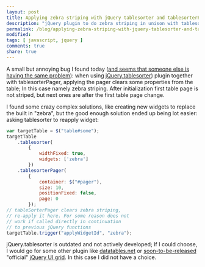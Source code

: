 ```yaml
---
layout: post
title: Applying zebra striping with jQuery tablesorter and tablesorterPager plugin
description: "jQuery plugin to do zebra striping in unison with tablesorter plugin."
permalink: /blog/applying-zebra-striping-with-jquery-tablesorter-and-tablesorterpager-plugin
modified: 
tags: [ javascript, jquery ]
comments: true
share: true
---
```


A small but annoying bug I found today ([and seems that someone else is having the same problem](http://www.webdeveloper.com/forum/showthread.php?t=241414)): 
when using [jQuery.tablesorter](http://tablesorter.com/docs/)) plugin together with tablesorterPager, 
applying the pager clears some properties from the table; In this case namely zebra striping. After 
initialization first table page is not striped, but next ones are after the first table page change.

I found some crazy complex solutions, like creating new widgets to replace the built in "zebra", but 
the good enough solution ended up being lot easier: asking tablesorter to reapply widget:

```js
var targetTable = $("table#some");
targetTable
    .tablesorter(
        { 
            widthFixed: true,  
            widgets: ['zebra']
        })
    .tablesorterPager(
        { 
            container: $("#pager"),
            size: 10,
            positionFixed: false,
            page: 0
        });
// tableSorterPager clears zebra striping, 
// re-apply it here. For some reason does not 
// work if called directly in continuation 
// to previous jQuery functions
targetTable.trigger("applyWidgetId", "zebra");
```

jQuery.tablesorter is outdated and not actively developed; If I could choose, I would go 
for some other plugin like [datatables.net](http://www.datatables.net/) or 
[soon-to-be-released](http://blog.jqueryui.com/2011/02/unleash-the-grid/) "official" 
[jQuery UI grid](http://wiki.jqueryui.com/w/page/34246941/Grid). In this case I did not 
have a choice.
